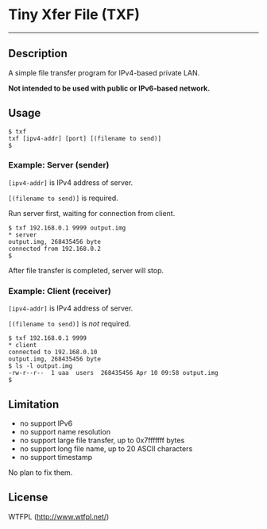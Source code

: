 # Tiny Xfer File (TXF)

---
## Description

A simple file transfer program for IPv4-based private LAN.

**Not intended to be used with public or IPv6-based network.**


## Usage

```
$ txf
txf [ipv4-addr] [port] [(filename to send)]
$
```

### Example: Server (sender)

`[ipv4-addr]` is IPv4 address of server.

`[(filename to send)]` is required.

Run server first, waiting for connection from client.

```
$ txf 192.168.0.1 9999 output.img
* server
output.img, 268435456 byte
connected from 192.168.0.2
$
```

After file transfer is completed, server will stop.

### Example: Client (receiver)

`[ipv4-addr]` is IPv4 address of server.

`[(filename to send)]` is *not* required.


```
$ txf 192.168.0.1 9999
* client
connected to 192.168.0.10
output.img, 268435456 byte
$ ls -l output.img
-rw-r--r--  1 uaa  users  268435456 Apr 10 09:58 output.img
$
```

## Limitation

- no support IPv6
- no support name resolution
- no support large file transfer, up to 0x7fffffff bytes
- no support long file name, up to 20 ASCII characters
- no support timestamp

No plan to fix them.

## License

WTFPL (http://www.wtfpl.net/)

